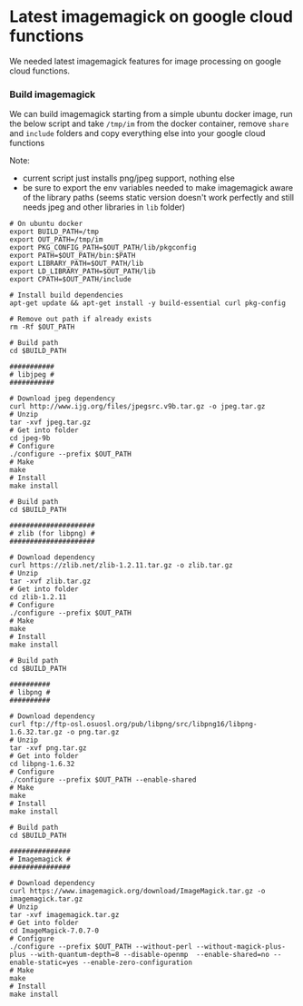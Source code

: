 # Latest imagemagick on google cloud functions

We needed latest imagemagick features for image processing on google cloud functions.

### Build imagemagick

We can build imagemagick starting from a simple ubuntu docker image, run the below script and take `/tmp/im` from the docker container, remove `share` and `include` folders and copy everything else into your google cloud functions

Note:
 - current script just installs png/jpeg support, nothing else
 - be sure to export the env variables needed to make imagemagick aware of the library paths (seems static version doesn't work perfectly and still needs jpeg and other libraries in `lib` folder)

```
# On ubuntu docker
export BUILD_PATH=/tmp
export OUT_PATH=/tmp/im
export PKG_CONFIG_PATH=$OUT_PATH/lib/pkgconfig
export PATH=$OUT_PATH/bin:$PATH
export LIBRARY_PATH=$OUT_PATH/lib
export LD_LIBRARY_PATH=$OUT_PATH/lib
export CPATH=$OUT_PATH/include

# Install build dependencies
apt-get update && apt-get install -y build-essential curl pkg-config

# Remove out path if already exists
rm -Rf $OUT_PATH

# Build path
cd $BUILD_PATH

###########
# libjpeg #
###########

# Download jpeg dependency
curl http://www.ijg.org/files/jpegsrc.v9b.tar.gz -o jpeg.tar.gz
# Unzip
tar -xvf jpeg.tar.gz
# Get into folder
cd jpeg-9b
# Configure
./configure --prefix $OUT_PATH
# Make
make
# Install
make install

# Build path
cd $BUILD_PATH

#####################
# zlib (for libpng) #
#####################

# Download dependency
curl https://zlib.net/zlib-1.2.11.tar.gz -o zlib.tar.gz
# Unzip
tar -xvf zlib.tar.gz
# Get into folder
cd zlib-1.2.11
# Configure
./configure --prefix $OUT_PATH
# Make
make
# Install
make install

# Build path
cd $BUILD_PATH

##########
# libpng #
##########

# Download dependency
curl ftp://ftp-osl.osuosl.org/pub/libpng/src/libpng16/libpng-1.6.32.tar.gz -o png.tar.gz
# Unzip
tar -xvf png.tar.gz
# Get into folder
cd libpng-1.6.32
# Configure
./configure --prefix $OUT_PATH --enable-shared
# Make
make
# Install
make install

# Build path
cd $BUILD_PATH

###############
# Imagemagick #
###############

# Download dependency
curl https://www.imagemagick.org/download/ImageMagick.tar.gz -o imagemagick.tar.gz
# Unzip
tar -xvf imagemagick.tar.gz
# Get into folder
cd ImageMagick-7.0.7-0
# Configure
./configure --prefix $OUT_PATH --without-perl --without-magick-plus-plus --with-quantum-depth=8 --disable-openmp  --enable-shared=no --enable-static=yes --enable-zero-configuration
# Make
make
# Install
make install
```
